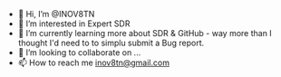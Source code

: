 - 👋 Hi, I’m @INOV8TN
- 👀 I’m interested in Expert SDR
- 🌱 I’m currently learning more about SDR & GitHub - way more than I thought I'd need to to simplu submit a Bug report.
- 💞️ I’m looking to collaborate on ...
- 📫 How to reach me inov8tn@gmail.com

<!---
INOV8TN/INOV8TN is a ✨ special ✨ repository because its `README.md` (this file) appears on your GitHub profile.
You can click the Preview link to take a look at your changes.
--->
